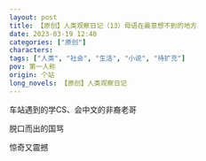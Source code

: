 ```yaml
---
layout: post
title: 【原创】人类观察日记（13）母语在最意想不到的地方
date: 2023-03-19 12:40
categories: ["原创"]
characters: 
tags: ["人类", "社会", "生活", "小说", "待扩充"]
pov: 第一人称
origin: 个站
long_novels: 【原创】人类观察日记
---
```


车站遇到的学CS、会中文的非裔老哥

脱口而出的国骂

惊奇又震撼
